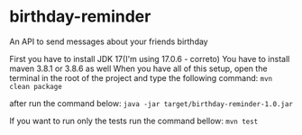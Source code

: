 # birthday-reminder
An API to send messages about your friends birthday

First you have to install JDK 17(I'm using 17.0.6 - correto)
You have to install maven 3.8.1 or 3.8.6 as well
When you have all of this setup, open the terminal in the root of the project and type the following command:
`mvn clean package`

after run the command below:
`java -jar target/birthday-reminder-1.0.jar`

If you want to run only the tests run the command bellow:
`mvn test`
